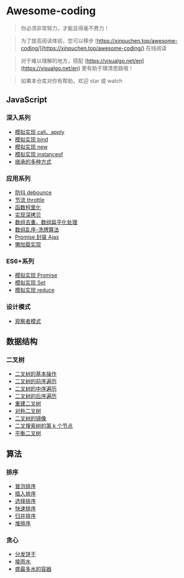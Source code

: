 # Awesome-coding

> 你必须非常努力，才能显得毫不费力！

> 为了提高阅读体验，您可以移步 [https://xinpuchen.top/awesome-coding/](https://xinpuchen.top/awesome-coding/) 在线阅读

> 对于难以理解的地方，搭配 [https://visualgo.net/en](https://visualgo.net/en) 更有助于理清思路哦！

> 如果本仓库对你有帮助，欢迎 star 或 watch

## JavaScript

### 深入系列

- [模拟实现 call、apply](JavaScript/Depth/模拟实现call、apply.js)
- [模拟实现 bind](JavaScript/Depth/模拟实现bind.js)
- [模拟实现 new](JavaScript/Depth/模拟实现new.js)
- [模拟实现 instanceof](JavaScript/Depth/模拟实现instanceof.js)
- [继承的多种方式](JavaScript/Depth/继承的多种方式.js)

### 应用系列

- [防抖 debounce](JavaScript/Apply/防抖debounce.js)
- [节流 throttle](JavaScript/Apply/节流throttle.js)
- [函数柯里化](JavaScript/Apply/函数柯里化.js)
- [实现深拷贝](JavaScript/Apply/深拷贝.js)
- [数组去重、数组扁平化处理](JavaScript/Apply/数组去重、扁平.js)
- [数组乱序-洗牌算法](JavaScript/Apply/数组乱序-洗牌算法.js)
- [Promise 封装 Ajax](JavaScript/Apply/Promise封装ajax.js)
- [懒加载实现](JavaScript/Apply/懒加载实现.js)

### ES6+系列

- [模拟实现 Promise](JavaScript/New/模拟实现Promise.js)
- [模拟实现 Set](JavaScript/New/模拟实现Set.js)
- [模拟实现 reduce](JavaScript/New/模拟实现reduce.js)

### 设计模式

- [观察者模式](JavaScript/Mode/观察者模式.js)

## 数据结构

### 二叉树

- [二叉树的基本操作](DataStructure/Tree/二叉树的基本操作.js)
- [二叉树的前序遍历](DataStructure/Tree/二叉树的前序遍历.js)
- [二叉树的中序遍历](DataStructure/Tree/二叉树的中序遍历.js)
- [二叉树的后序遍历](DataStructure/Tree/二叉树的后序遍历.js)
- [重建二叉树](DataStructure/Tree/重建二叉树.js)
- [对称二叉树](DataStructure/Tree/对称二叉树.js)
- [二叉树的镜像](DataStructure/Tree/二叉树的镜像.js)
- [二叉搜索树的第 k 个节点](DataStructure/Tree/二叉搜索树的第k个节点.js)
- [平衡二叉树](DataStructure/Tree/平衡二叉树.js)

## 算法

### 排序

- [冒泡排序](Algorithm/Sort/冒泡排序.js)
- [插入排序](Algorithm/Sort/插入排序.js)
- [选择排序](Algorithm/Sort/选择排序.js)
- [快速排序](Algorithm/Sort/快速排序.js)
- [归并排序](Algorithm/Sort/归并排序.js)
- [堆排序](Algorithm/Sort/堆排序.js)

### 贪心

- [分发饼干](Algorithm/Greedy/分发饼干.js)
- [接雨水](Algorithm/Greedy/接雨水.js)
- [盛最多水的容器](Algorithm/Greedy/盛最多水的容器.js)
